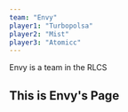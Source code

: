 ```yaml
---
team: "Envy"
player1: "Turbopolsa"
player2: "Mist"
player3: "Atomicc"
---
```


Envy is a team in the RLCS

## This is Envy's Page

